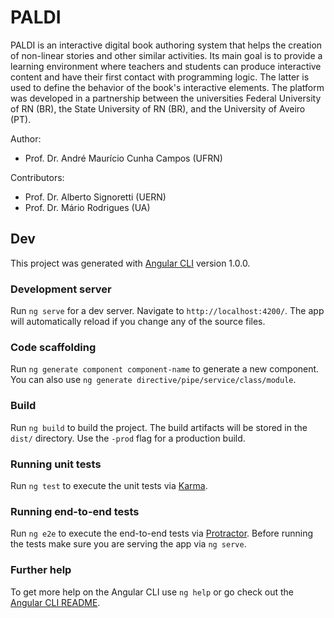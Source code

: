 # PALDI

PALDI is an interactive digital book authoring system that helps the creation of non-linear stories and other similar activities. Its main goal is to provide a learning environment where teachers and students can produce interactive content and have their first contact with programming logic. The latter is used to define the behavior of the book's interactive elements. The platform was developed in a partnership between the universities Federal University of RN (BR), the State University of RN (BR), and the University of Aveiro (PT).

Author:
- Prof. Dr. André Maurício Cunha Campos (UFRN)

Contributors:
- Prof. Dr. Alberto Signoretti (UERN)
- Prof. Dr. Mário Rodrigues (UA)

## Dev

This project was generated with [Angular CLI](https://github.com/angular/angular-cli) version 1.0.0.

### Development server

Run `ng serve` for a dev server. Navigate to `http://localhost:4200/`. The app will automatically reload if you change any of the source files.

### Code scaffolding

Run `ng generate component component-name` to generate a new component. You can also use `ng generate directive/pipe/service/class/module`.

### Build

Run `ng build` to build the project. The build artifacts will be stored in the `dist/` directory. Use the `-prod` flag for a production build.

### Running unit tests

Run `ng test` to execute the unit tests via [Karma](https://karma-runner.github.io).

### Running end-to-end tests

Run `ng e2e` to execute the end-to-end tests via [Protractor](http://www.protractortest.org/).
Before running the tests make sure you are serving the app via `ng serve`.

### Further help

To get more help on the Angular CLI use `ng help` or go check out the [Angular CLI README](https://github.com/angular/angular-cli/blob/master/README.md).
